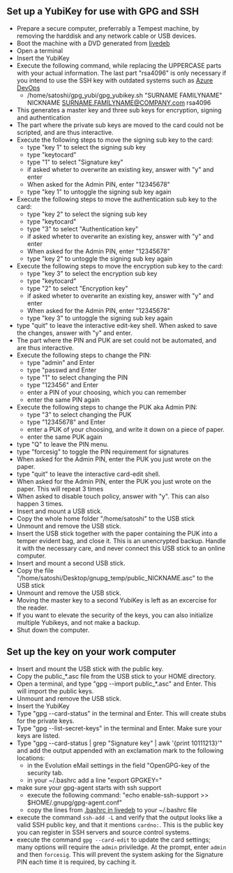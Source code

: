 ## Set up a YubiKey for use with GPG and SSH

- Prepare a secure computer, preferrably a Tempest machine, by removing the harddisk and any network cable or USB devices.
- Boot the machine with a DVD generated from [livedeb](https://github.com/AminaBank/livedeb)
- Open a terminal
- Insert the YubiKey
- Execute the following command, while replacing the UPPERCASE parts with your actual information. The last part "rsa4096" is only necessary if you intend to use the SSH key with outdated systems such as [Azure DevOps](https://developercommunity.visualstudio.com/t/Cant-use-ed25519-ssh-key/462263?q=Ed25519) 
  - /home/satoshi/gpg_yubi/gpg_yubikey.sh "SURNAME FAMILYNAME" NICKNAME SURNAME.FAMILYNAME@COMPANY.com rsa4096
- This generates a master key and three sub keys for encryption, signing and authentication
- The part where the private sub keys are moved to the card could not be scripted, and are thus interactive.
- Execute the following steps to move the signing sub key to the card:
  - type "key 1" to select the signing sub key
  - type "keytocard"
  - type "1" to select "Signature key"
  - if asked wheter to overwrite an existing key, answer with "y" and enter
  - When asked for the Admin PIN, enter "12345678"
  - type "key 1" to untoggle the signing sub key again
- Execute the following steps to move the authentication sub key to the card:
  - type "key 2" to select the signing sub key
  - type "keytocard"
  - type "3" to select "Authentication key"
  - if asked wheter to overwrite an existing key, answer with "y" and enter
  - When asked for the Admin PIN, enter "12345678"
  - type "key 2" to untoggle the signing sub key again
- Execute the following steps to move the encryption sub key to the card:
  - type "key 3" to select the encryption sub key
  - type "keytocard"
  - type "2" to select "Encryption key"
  - if asked wheter to overwrite an existing key, answer with "y" and enter
  - When asked for the Admin PIN, enter "12345678"
  - type "key 3" to untoggle the signing sub key again
- type "quit" to leave the interactive edit-key shell. When asked to save the changes, answer with "y" and enter.
- The part where the PIN and PUK are set could not be automated, and are thus interactive.
- Execute the following steps to change the PIN:
  - type "admin" and Enter
  - type "passwd and Enter
  - type "1" to select changing the PIN
  - type "123456" and Enter
  - enter a PIN of your choosing, which you can remember
  - enter the same PIN again
- Execute the following steps to change the PUK aka Admin PIN:
  - type "3" to select changing the PUK
  - type "12345678" and Enter
  - enter a PUK of your choosing, and write it down on a piece of paper.
  - enter the same PUK again
- type "Q" to leave the PIN menu.
- type "forcesig" to toggle the PIN requirement for signatures
- When asked for the Admin PIN, enter the PUK you just wrote on the paper. 
- type "quit" to leave the interactive card-edit shell.
- When asked for the Admin PIN, enter the PUK you just wrote on the paper. This will repeat 3 times
- When asked to disable touch policy, answer with "y". This can also happen 3 times.
- Insert and mount a USB stick.
- Copy the whole home folder "/home/satoshi" to the USB stick
- Unmount and remove the USB stick.
- Insert the USB stick together with the paper containing the PUK into a temper evident bag, and close it. This is an unencrypted backup. Handle it with the necessary care, and never connect this USB stick to an online computer.
- Insert and mount a second USB stick.
- Copy the file "/home/satoshi/Desktop/gnupg_temp/public_NICKNAME.asc" to the USB stick
- Unmount and remove the USB stick.
- Moving the master key to a second YubiKey is left as an excercise for the reader.
- If you want to elevate the security of the keys, you can also initialize multiple Yubikeys, and not make a backup.
- Shut down the computer.

## Set up the key on your work computer

- Insert and mount the USB stick with the public key.
- Copy the public_*.asc file from the USB stick to your HOME directory. 
- Open a terminal, and type "gpg --import public_*.asc" and Enter. This will import the public keys.
- Unmount and remove the USB stick.
- Insert the YubiKey
- Type "gpg --card-status" in the terminal and Enter. This will create stubs for the private keys.
- Type "gpg --list-secret-keys" in the terminal and Enter. Make sure your keys are listed.
- Type "gpg --card-status | grep "Signature key" | awk '{print $10$11$12$13}'" and add the output appended with an exclamation mark to the following locations:
  - in the Evolution eMail settings in the field "OpenGPG-key of the security tab.
  - in your ~/.bashrc add a line "export GPGKEY="
- make sure your gpg-agent starts with ssh support
  - execute the following command: "echo enable-ssh-support >> $HOME/.gnupg/gpg-agent.conf"
  - copy the lines from [.bashrc in livedeb](https://github.com/AminaBank/livedeb/tree/master/resources/skeleton/home/satoshi/.bashrc) to your ~/.bashrc file
- execute the command `ssh-add -L` and verify that the output looks like a valid SSH public key, and that it mentions `cardno:`. This is the public key you can register in SSH servers and source control systems.
- execute the command `gpg --card-edit` to update the card settings; many options will require the `admin` priviledge. At the prompt, enter `admin` and then `forcesig`. This will prevent the system asking for the Signature PIN each time it is required, by caching it.
